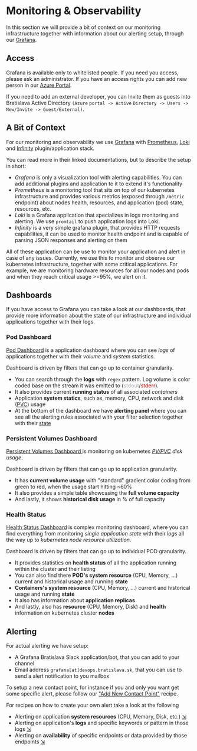 # Monitoring & Observability

In this section we will provide a bit of context on our monitoring infrastructure together with information about our alerting setup, through our [Grafana](https://grafana.bratislava.sk/).

## Access

Grafana is available only to whitelisted people. If you need you access, please ask an administrator. If you have an access rights you can add new person in our [Azure Portal](https://portal.azure.com/#blade/Microsoft_AAD_IAM/ManagedAppMenuBlade/Users/objectId/efcd09e4-9cf1-418f-aaa9-55f848c3f027/appId/0ed658f0-929d-499f-a198-da9b563b44ee).

If you need to add an external developer, you can Invite them as guests into Bratislava Active Directory `(Azure`&#160;`portal -> Active`&#160;`Directory -> Users -> New/Invite -> Guest/External)`.

## A Bit of Context

For our monitoring and observability we use [Grafana](https://grafana.com/) with [Prometheus](https://prometheus.io/), [Loki](https://grafana.com/oss/loki/) and [Infinity](https://grafana.com/grafana/plugins/yesoreyeram-infinity-datasource/) plugin/application stack.

You can read more in their linked documentations, but to describe the setup in short:

- _Grafana_ is only a visualization tool with alerting capabilities. You can add additional plugins and application to it to extend it's functionality
- _Prometheus_ is a monitoring tool that sits on top of our kubernetes infrastructure and provides various metrics (exposed through `/metric` endpoint) about nodes health, resources, and application (pod) state, resources, etc.
- _Loki_ is a Grafana application that specializes in logs monitoring and alerting. We use `promtail` to push application logs into Loki.
- _Infinity_ is a very simple grafana plugin, that provides HTTP requests capabilities, it can be used to monitor health endpoint and is capable of parsing JSON responses and alerting on them

All of these application can be use to monitor your application and alert in case of any issues.
Currently, we use this to monitor and observe our kubernetes infrastructure, together with some critical applications. For example, we are monitoring hardware resources for all our nodes and pods and when they reach critical usage >=95%, we alert on it.

## Dashboards

If you have access to Grafana you can take a look at our dashboards, that provide more information about the state of our infrastructure and individual applications together with their logs.

### Pod Dashboard

[Pod Dashboard](https://grafana.bratislava.sk/d/liz0yRCZz/pod-dashboard?orgId=1) is a application dashboard where you can see _logs_ of applications together with their _volume_ and _system_ statistics.

Dashboard is driven by filters that can go up to container granularity.

- You can search through the **logs** with `regex` pattern. Log volume is color coded base on the stream it was emitted to (<font color="#adadad">stdout</font>/<font color="#ce0000">stderr</font>).
- It also provides current **running status** of all associated _containers_
- Application **system statics**, such as, memory, CPU, network and disk ([PVC](https://kubernetes.io/docs/concepts/storage/persistent-volumes/)) usage
- At the bottom of the dashboard we have **alerting panel** where you can see all the alerting rules associated with your filter selection together with their [state](https://grafana.com/docs/grafana/latest/alerting/fundamentals/state-and-health/)

### Persistent Volumes Dashboard

[Persistent Volumes Dashboard ](https://grafana.bratislava.sk/d/Y5d5lRhik/persistent-volumes) is monitoring on kubernetes _[PV/PVC](https://grafana.bratislava.sk/d/Y5d5lRhik/persistent-volumes) disk usage_.

Dashboard is driven by filters that can go up to application granularity.

- It has **current volume usage** with "standard" gradient color coding from green to red, when the usage start hitting ~60%
- It also provides a simple table showcasing the **full volume capacity**
- And lastly, it shows **historical disk usage** in % of full capacity

### Health Status

[Health Status Dashboard](https://grafana.bratislava.sk/d/NEYiLUzik/health-status?orgId=1&refresh=5s) is complex monitoring dashboard, where you can find everything from monitoring _single application state_ with their _logs_ all the way up to _kubernetes node resource utilization_.

Dashboard is driven by filters that can go up to individual POD granularity.

- It provides statistics on **health status** of all the application running within the cluster and their listing
- You can also find there **POD's system resource** (CPU, Memory, ...) current and historical usage and running **state**
- **Containers's system resource** (CPU, Memory, ...) current and historical usage and running **state**
- It also has information about **application replicas**
- And lastly, also has **resource** (CPU, Memory, Disk) and **health** information on kubernetes cluster **nodes**

## Alerting

For actual alerting we have setup:

- A Grafana Bratislava Slack application/bot, that you can add to your channel
- Email address `grafana[at]devops.bratislava.sk`, that you can use to send a alert notification to you mailbox

To setup a new contact point, for instance if you and only you want get some specific alert, please follow our ["Add New Contact Point"](../recipes/alerting/contact-point) recipe.

For recipes on how to create your own alert take a look at the following

- Alerting on application **system resources** (CPU, Memory, Disk, etc.) [&#8690;](../recipes/alerting/resource_alert)
- Alerting on application's **logs** and specific keywords or pattern in those logs [&#8690;](../recipes/alerting/log_alert)
- Alerting on **availability** of specific endpoints or data provided by those endpoints [&#8690;](../recipes/alerting/endpoint_alert)
